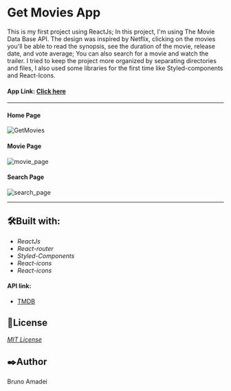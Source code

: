 # Get Movies App
  This is my first project using ReactJs; In this project, I'm using The Movie Data Base API.
  The design was inspired by Netflix, clicking on the movies you'll be able to read the synopsis, see the duration of the movie, release date, and vote average;
  You can also search for a movie and watch the trailer. I tried to keep the project more organized by separating directories and files, I also used some libraries for     the first time like Styled-components and React-Icons.  
  
 #### App Link: [Click here](https://getmovie-ftmb.vercel.app/)
---
#### Home Page
![GetMovies](https://user-images.githubusercontent.com/110541376/228840809-c259ea1c-b713-4837-90d4-17a19ef7c3ea.png)

#### Movie Page
![movie_page](https://user-images.githubusercontent.com/110541376/228842192-9217e1cc-14b7-4059-bc42-069650c3c723.png)

#### Search Page
![search_page](https://user-images.githubusercontent.com/110541376/228843025-d295a55e-49d5-4b54-a825-cbfec337b4eb.png)

---
## 🛠️Built with:
* _ReactJs_
* _React-router_
* _Styled-Components_
* _React-icons_
* _React-icons_

#### API link:
* [TMDB](https://www.themoviedb.org/)

## 📄License
  [_MIT License_](https://github.com/BrunoAmadei/pokedex/blob/main/LICENSE)

## ✒️Author
Bruno Amadei
